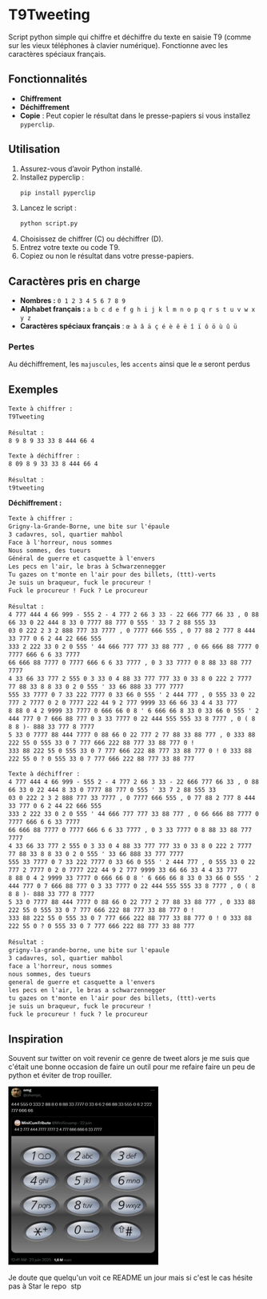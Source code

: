# T9Tweeting

Script python simple qui chiffre et déchiffre du texte en saisie T9 (comme sur les vieux téléphones à clavier numérique). Fonctionne avec les caractères spéciaux français.

## Fonctionnalités

- **Chiffrement**
- **Déchiffrement**
- **Copie** : Peut copier le résultat dans le presse-papiers si vous installez `pyperclip`.

## Utilisation

1. Assurez-vous d’avoir Python installé.
2. Installez pyperclip :
   ```sh
   pip install pyperclip
   ```
3. Lancez le script :
   ```sh
   python script.py
   ```
4. Choisissez de chiffrer (C) ou déchiffrer (D).
5. Entrez votre texte ou code T9.
6. Copiez ou non le résultat dans votre presse-papiers.

## Caractères pris en charge

- **Nombres :** `0 1 2 3 4 5 6 7 8 9`
- **Alphabet français :** `a b c d e f g h i j k l m n o p q r s t u v w x y z`
- **Caractères spéciaux français** : `œ à â ä ç é è ê ë î ï ô ö ù û ü`

### Pertes
Au déchiffrement, les `majuscules`, les `accents` ainsi que le `œ` seront perdus

## Exemples

```
Texte à chiffrer :
T9Tweeting

Résultat :
8 9 8 9 33 33 8 444 66 4
```
```
Texte à déchiffrer :
8 09 8 9 33 33 8 444 66 4

Résultat :
t9tweeting
```

**Déchiffrement :**
```
Texte à chiffrer :
Grigny-la-Grande-Borne, une bite sur l'épaule
3 cadavres, sol, quartier mahbol
Face à l'horreur, nous sommes
Nous sommes, des tueurs
Général de guerre et casquette à l'envers
Les pecs en l'air, le bras à Schwarzennegger
Tu gazes on t'monte en l'air pour des billets, (ttt)-verts
Je suis un braqueur, fuck le procureur !
Fuck le procureur ! Fuck ? Le procureur

Résultat :
4 777 444 4 66 999 - 555 2 - 4 777 2 66 3 33 - 22 666 777 66 33 , 0 88 66 33 0 22 444 8 33 0 7777 88 777 0 555 ' 33 7 2 88 555 33
03 0 222 2 3 2 888 777 33 7777 , 0 7777 666 555 , 0 77 88 2 777 8 444 33 777 0 6 2 44 22 666 555
333 2 222 33 0 2 0 555 ' 44 666 777 777 33 88 777 , 0 66 666 88 7777 0 7777 666 6 6 33 7777
66 666 88 7777 0 7777 666 6 6 33 7777 , 0 3 33 7777 0 8 88 33 88 777 7777
4 33 66 33 777 2 555 0 3 33 0 4 88 33 777 777 33 0 33 8 0 222 2 7777 77 88 33 8 8 33 0 2 0 555 ' 33 66 888 33 777 7777
555 33 7777 0 7 33 222 7777 0 33 66 0 555 ' 2 444 777 , 0 555 33 0 22 777 2 7777 0 2 0 7777 222 44 9 2 777 9999 33 66 66 33 4 4 33 777
8 88 0 4 2 9999 33 7777 0 666 66 0 8 ' 6 666 66 8 33 0 33 66 0 555 ' 2 444 777 0 7 666 88 777 0 3 33 7777 0 22 444 555 555 33 8 7777 , 0 ( 8 8 8 )- 888 33 777 8 7777
5 33 0 7777 88 444 7777 0 88 66 0 22 777 2 77 88 33 88 777 , 0 333 88 222 55 0 555 33 0 7 777 666 222 88 777 33 88 777 0 !
333 88 222 55 0 555 33 0 7 777 666 222 88 777 33 88 777 0 ! 0 333 88 222 55 0 ? 0 555 33 0 7 777 666 222 88 777 33 88 777
```
```
Texte à déchiffrer :
4 777 444 4 66 999 - 555 2 - 4 777 2 66 3 33 - 22 666 777 66 33 , 0 88 66 33 0 22 444 8 33 0 7777 88 777 0 555 ' 33 7 2 88 555 33
03 0 222 2 3 2 888 777 33 7777 , 0 7777 666 555 , 0 77 88 2 777 8 444 33 777 0 6 2 44 22 666 555
333 2 222 33 0 2 0 555 ' 44 666 777 777 33 88 777 , 0 66 666 88 7777 0 7777 666 6 6 33 7777
66 666 88 7777 0 7777 666 6 6 33 7777 , 0 3 33 7777 0 8 88 33 88 777 7777
4 33 66 33 777 2 555 0 3 33 0 4 88 33 777 777 33 0 33 8 0 222 2 7777 77 88 33 8 8 33 0 2 0 555 ' 33 66 888 33 777 7777
555 33 7777 0 7 33 222 7777 0 33 66 0 555 ' 2 444 777 , 0 555 33 0 22 777 2 7777 0 2 0 7777 222 44 9 2 777 9999 33 66 66 33 4 4 33 777
8 88 0 4 2 9999 33 7777 0 666 66 0 8 ' 6 666 66 8 33 0 33 66 0 555 ' 2 444 777 0 7 666 88 777 0 3 33 7777 0 22 444 555 555 33 8 7777 , 0 ( 8 8 8 )- 888 33 777 8 7777
5 33 0 7777 88 444 7777 0 88 66 0 22 777 2 77 88 33 88 777 , 0 333 88 222 55 0 555 33 0 7 777 666 222 88 777 33 88 777 0 !
333 88 222 55 0 555 33 0 7 777 666 222 88 777 33 88 777 0 ! 0 333 88 222 55 0 ? 0 555 33 0 7 777 666 222 88 777 33 88 777

Résultat :
grigny-la-grande-borne, une bite sur l'epaule
3 cadavres, sol, quartier mahbol
face a l'horreur, nous sommes
nous sommes, des tueurs
general de guerre et casquette a l'envers
les pecs en l'air, le bras a schwarzennegger
tu gazes on t'monte en l'air pour des billets, (ttt)-verts
je suis un braqueur, fuck le procureur !
fuck le procureur ! fuck ? le procureur
```

## Inspiration
Souvent sur twitter on voit revenir ce genre de tweet alors je me suis que c'était une bonne occasion de faire un outil pour me refaire faire un peu de python et éviter de trop rouiller.

<img src="./images/t9tweeting.png" alt="Exemple de tweet en T9" width="300px"/>

Je doute que quelqu'un voit ce README un jour mais si c'est le cas hésite pas à Star le repo <img src="./images/aga.png" alt="emote 'aga' de 7tv" width="1rem"/> stp